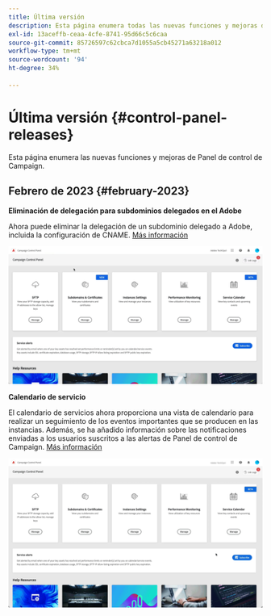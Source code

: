 ```yaml
---
title: Última versión
description: Esta página enumera todas las nuevas funciones y mejoras de Panel de control de Campaign
exl-id: 13aceffb-ceaa-4cfe-8741-95d66c5c6caa
source-git-commit: 85726597c62cbca7d1055a5cb45271a63218a012
workflow-type: tm+mt
source-wordcount: '94'
ht-degree: 34%

---
```


# Última versión {#control-panel-releases}

Esta página enumera las nuevas funciones y mejoras de Panel de control de Campaign.

## Febrero de 2023 {#february-2023}

**Eliminación de delegación para subdominios delegados en el Adobe**

Ahora puede eliminar la delegación de un subdominio delegado a Adobe, incluida la configuración de CNAME. [Más información](../subdomains-certificates/using/remove-delegated-subdomains.md)

![](assets/do-not-localize/gif-delegation.gif)

**Calendario de servicio**

El calendario de servicios ahora proporciona una vista de calendario para realizar un seguimiento de los eventos importantes que se producen en las instancias. Además, se ha añadido información sobre las notificaciones enviadas a los usuarios suscritos a las alertas de Panel de control de Campaign. [Más información](../service-events/service-events.md)

![](assets/do-not-localize/gif-calendar.gif)
